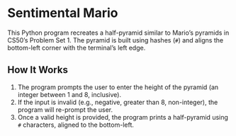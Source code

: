 # Sentimental Mario

This Python program recreates a half-pyramid similar to Mario’s pyramids in CS50’s Problem Set 1. The pyramid is built using hashes (`#`) and aligns the bottom-left corner with the terminal’s left edge.

## How It Works

1. The program prompts the user to enter the height of the pyramid (an integer between 1 and 8, inclusive).
2. If the input is invalid (e.g., negative, greater than 8, non-integer), the program will re-prompt the user.
3. Once a valid height is provided, the program prints a half-pyramid using `#` characters, aligned to the bottom-left.



